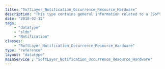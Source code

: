 ```yaml
---
title: "SoftLayer_Notification_Occurrence_Resource_Hardware"
description: "This type contains general information related to a [SoftLayer_Hardware](reference/datatypes/SoftLayer_Hardware) resource that is impacted by a [SoftLayer_Notification_Occurrence_Event](reference/datatypes/SoftLayer_Notification_Occurrence_Event). "
date: "2018-02-12"
tags:
    - "datatype"
    - "sldn"
    - "Notification"
classes:
    - "SoftLayer_Notification_Occurrence_Resource_Hardware"
type: "reference"
layout: "datatype"
mainService : "SoftLayer_Notification_Occurrence_Resource_Hardware"
---
```

